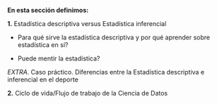 **En esta sección definimos:**

**1.** Estadística descriptiva versus Estadística inferencial

* Para qué sirve la estadística descriptiva y por qué aprender sobre estadística en sí?

* Puede mentir la estadística?

*EXTRA.* Caso práctico. Diferencias entre la Estadística descriptiva e inferencial en el deporte

**2.** Ciclo de vida/Flujo de trabajo de la Ciencia de Datos

